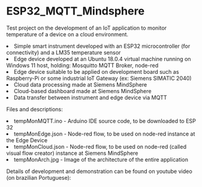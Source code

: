 # ESP32_MQTT_Mindsphere
Test project on the development of an IoT application to monitor temperature of a device on a cloud environment.
  <li> Simple smart instrument developed with an ESP32 microcontroller (for connectivity) and a LM35 temperature sensor
  <li> Edge device developed at an Ubuntu 18.0.4 virtual machine running on Windows 11 host, holding: Mosquitto MQTT Broker, node-red
  <li> Edge device suitable to be applied on development board such as Raspberry-Pi or some industrial IoT Gateway (ex: Siemens SIMATIC 2040)
  <li> Cloud data processing made at Siemens MindSphere
  <li> Cloud-based dashboard made at Siemens MindSphere
  <li> Data transfer between instrument and edge device via MQTT

Files and descriptions:
  <li> tempMonMQTT.ino - Arduino IDE source code, to be downloaded to ESP 32
  <li> tempMonEdge.json - Node-red flow, to be used on node-red instance at the Edge Device
  <li> tempMonCloud.json - Node-red flow, to be used on node-red (called visual flow creator) instance at Siemens MindSphere
  <li> tempMonArch.jpg - Image of the architecture of the entire application
    
Details of development and demonstration can be found on youtube video (on brazilian Portuguese):
